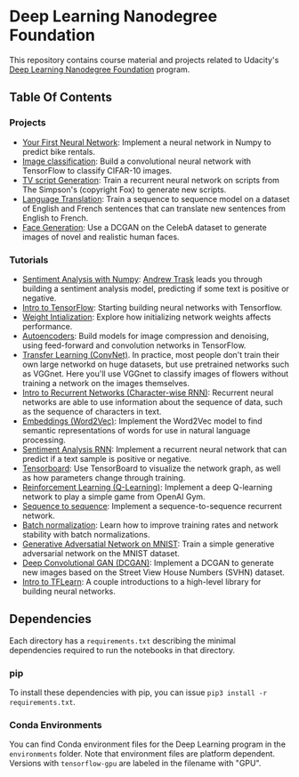# Deep Learning Nanodegree Foundation

This repository contains course material and projects related to Udacity's [Deep Learning Nanodegree Foundation](https://www.udacity.com/course/deep-learning-nanodegree-foundation--nd101) program. 

## Table Of Contents



### Projects

* [Your First Neural Network](https://github.com/skagrawal/Deep-Learning-Udacity-ND/tree/master/first-neural-network): Implement a neural network in Numpy to predict bike rentals.
* [Image classification](https://github.com/skagrawal/Deep-Learning-Udacity-ND/tree/master/image-classification): Build a convolutional neural network with TensorFlow to classify CIFAR-10 images.
* [TV script Generation](https://github.com/skagrawal/Deep-Learning-Udacity-ND/tree/master/tv-script-generation): Train a recurrent neural network on scripts from The Simpson's (copyright Fox) to generate new scripts.
* [Language Translation](https://github.com/skagrawal/Deep-Learning-Udacity-ND/tree/master/language-translation): Train a sequence to sequence model on a dataset of English and French sentences that can translate new sentences from English to French.
* [Face Generation](https://github.com/skagrawal/Deep-Learning-Udacity-ND/tree/master/face_generation): Use a DCGAN on the CelebA dataset to generate images of novel and realistic human faces.


### Tutorials

* [Sentiment Analysis with Numpy](https://github.com/skagrawal/Deep-Learning-Udacity-ND/tree/master/sentiment-network): [Andrew Trask](http://iamtrask.github.io/) leads you through building a sentiment analysis model, predicting if some text is positive or negative.
* [Intro to TensorFlow](https://github.com/skagrawal/Deep-Learning-Udacity-ND/tree/master/intro-to-tensorflow): Starting building neural networks with Tensorflow.
* [Weight Intialization](https://github.com/skagrawal/Deep-Learning-Udacity-ND/tree/master/weight-initialization): Explore how initializing network weights affects performance.
* [Autoencoders](https://github.com/skagrawal/Deep-Learning-Udacity-ND/tree/master/autoencoder): Build models for image compression and denoising, using feed-forward and convolution networks in TensorFlow.
* [Transfer Learning (ConvNet)](https://github.com/skagrawal/Deep-Learning-Udacity-ND/tree/master/transfer-learning). In practice, most people don't train their own large networkd on huge datasets, but use pretrained networks such as VGGnet. Here you'll use VGGnet to classify images of flowers without training a network on the images themselves.
* [Intro to Recurrent Networks (Character-wise RNN)](https://github.com/skagrawal/Deep-Learning-Udacity-ND/tree/master/intro-to-rnns): Recurrent neural networks are able to use information about the sequence of data, such as the sequence of characters in text.
* [Embeddings (Word2Vec)](https://github.com/skagrawal/Deep-Learning-Udacity-ND/tree/master/embeddings): Implement the Word2Vec model to find semantic representations of words for use in natural language processing.
* [Sentiment Analysis RNN](https://github.com/skagrawal/Deep-Learning-Udacity-ND/tree/master/sentiment-rnn): Implement a recurrent neural network that can predict if a text sample is positive or negative.
* [Tensorboard](https://github.com/skagrawal/Deep-Learning-Udacity-ND/tree/master/tensorboard): Use TensorBoard to visualize the network graph, as well as how parameters change through training.
* [Reinforcement Learning (Q-Learning)](https://github.com/skagrawal/Deep-Learning-Udacity-ND/tree/master/reinforcement): Implement a deep Q-learning network to play a simple game from OpenAI Gym.
* [Sequence to sequence](https://github.com/skagrawal/Deep-Learning-Udacity-ND/tree/master/seq2seq): Implement a sequence-to-sequence recurrent network.
* [Batch normalization](https://github.com/skagrawal/Deep-Learning-Udacity-ND/tree/master/batch-norm): Learn how to improve training rates and network stability with batch normalizations.
* [Generative Adversatial Network on MNIST](https://github.com/skagrawal/Deep-Learning-Udacity-ND/tree/master/gan_mnist): Train a simple generative adversarial network on the MNIST dataset.
* [Deep Convolutional GAN (DCGAN)](https://github.com/skagrawal/Deep-Learning-Udacity-ND/tree/master/dcgan-svhn): Implement a DCGAN to generate new images based on the Street View House Numbers (SVHN) dataset.
* [Intro to TFLearn](https://github.com/skagrawal/Deep-Learning-Udacity-ND/tree/master/intro-to-tflearn): A couple introductions to a high-level library for building neural networks.

## Dependencies

Each directory has a `requirements.txt` describing the minimal dependencies required to run the notebooks in that directory.

### pip

To install these dependencies with pip, you can issue `pip3 install -r requirements.txt`.

### Conda Environments

You can find Conda environment files for the Deep Learning program in the `environments` folder. Note that environment files are platform dependent. Versions with `tensorflow-gpu` are labeled in the filename with "GPU".